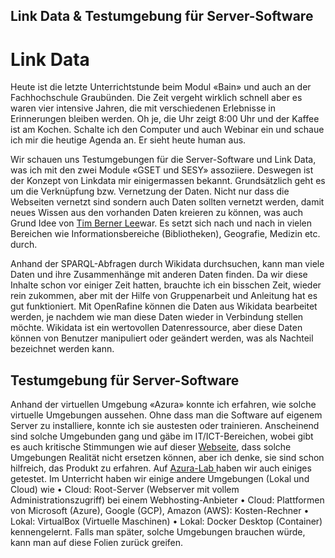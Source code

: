 
## Link Data & Testumgebung für Server-Software

# Link Data 
Heute ist die letzte Unterrichtstunde beim Modul «Bain» und auch an der Fachhochschule Graubünden. Die Zeit vergeht wirklich schnell aber es waren vier intensive Jahren, die mit verschiedenen Erlebnisse  in Erinnerungen bleiben werden. Oh je, die Uhr zeigt 8:00 Uhr und  der Kaffee ist am Kochen.  Schalte ich  den  Computer und auch Webinar ein und schaue ich mir die heutige Agenda an. Er sieht heute human aus. 

Wir schauen uns Testumgebungen für die Server-Software und Link Data, was ich mit den zwei Module «GSET und SESY» assoziiere. Deswegen ist der Konzept von Linkdata  mir einigermassen bekannt. Grundsätzlich geht es um die Verknüpfung bzw. Vernetzung der Daten. Nicht nur dass die Webseiten vernetzt sind sondern auch Daten sollten vernetzt werden, damit neues Wissen aus den vorhanden Daten kreieren zu können, was auch Grund Idee von [Tim Berner Lee](https://www.w3.org/DesignIssues/LinkedData)war. Es setzt sich nach und nach in vielen Bereichen wie Informationsbereiche (Bibliotheken), Geografie, Medizin etc. durch.  

Anhand der SPARQL-Abfragen  durch Wikidata durchsuchen, kann man viele Daten und ihre Zusammenhänge mit anderen Daten finden. Da wir diese Inhalte schon vor einiger Zeit hatten, brauchte ich ein bisschen Zeit, wieder rein zukommen, aber mit der Hilfe von Gruppenarbeit und Anleitung hat es gut funktioniert.  Mit OpenRafine können die Daten aus Wikidata bearbeitet werden, je nachdem wie man diese Daten wieder in Verbindung stellen möchte. Wikidata ist ein wertovollen Datenressource, aber diese Daten können von Benutzer manipuliert oder geändert werden, was als Nachteil bezeichnet werden kann.

 
## Testumgebung für Server-Software

Anhand der virtuellen Umgebung «Azura» konnte ich erfahren, wie solche virtuelle Umgebungen aussehen. Ohne dass man die Software auf eigenem Server zu installiere, konnte ich sie austesten oder trainieren. Anscheinend sind solche Umgebunden gang und gäbe im IT/ICT-Bereichen, wobei gibt es auch kritische Stimmungen wie auf dieser [Webseite](https://www.faq-o-matic.net/2017/10/16/testumgebungen-sinnvoll-aufsetzen/), dass solche Umgebungen Realität nicht ersetzen können, aber  ich denke, sie sind schon hilfreich, das Produkt zu erfahren. Auf [Azura-Lab ](https://azure.microsoft.com/de-de/services/lab-services/) haben wir auch einiges getestet.
Im Unterricht haben wir einige andere Umgebungen (Lokal und Cloud) wie 
•	Cloud: Root-Server (Webserver mit vollem Administrationszugriff) bei einem Webhosting-Anbieter
•	Cloud: Plattformen von Microsoft (Azure), Google (GCP), Amazon (AWS): Kosten-Rechner
•	Lokal: VirtualBox (Virtuelle Maschinen)
•	Lokal: Docker Desktop (Container)
kennengelernt. Falls man später, solche Umgebungen brauchen würde, kann man auf diese Folien zurück greifen.
